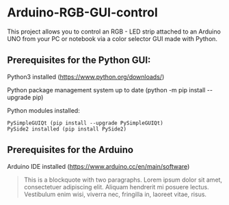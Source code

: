 # Arduino-RGB-GUI-control
This project allows you to control an RGB - LED strip attached to an Arduino UNO from your PC or notebook via a color selector GUI made with Python.

## Prerequisites for the Python GUI:

Python3 installed (https://www.python.org/downloads/)

Python package management system up to date (python -m pip install --upgrade pip)

Python modules installed:

    PySimpleGUIQt (pip install --upgrade PySimpleGUIQt)
    PySide2 installed (pip install PySide2)

## Prerequisites for the Arduino

Arduino IDE installed (https://www.arduino.cc/en/main/software)
> This is a blockquote with two paragraphs. Lorem ipsum dolor sit amet,
>consectetuer adipiscing elit. Aliquam hendrerit mi posuere lectus.
>Vestibulum enim wisi, viverra nec, fringilla in, laoreet vitae, risus.
